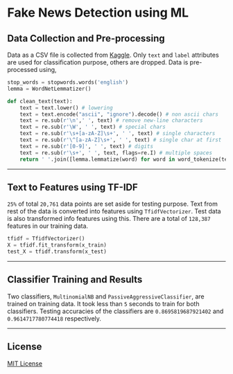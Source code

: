 # Fake News Detection using ML

## Data Collection and Pre-processing

Data as a CSV file is collected from [Kaggle](https://www.kaggle.com/c/fake-news/data?select=train.csv). Only `text` and `label` attributes are used for classification purpose, others are dropped. Data is pre-processed using,

```py
stop_words = stopwords.words('english')
lemma = WordNetLemmatizer()

def clean_text(text):
    text = text.lower() # lowering
    text = text.encode("ascii", "ignore").decode() # non ascii chars
    text = re.sub(r'\n',' ', text) # remove new-line characters
    text = re.sub(r'\W', ' ', text) # special chars
    text = re.sub(r'\s+[a-zA-Z]\s+', ' ', text) # single characters
    text = re.sub(r'\^[a-zA-Z]\s+', ' ', text) # single char at first
    text = re.sub(r'[0-9]', ' ', text) # digits
    text = re.sub(r'\s+', ' ', text, flags=re.I) # multiple spaces
    return ' '.join([lemma.lemmatize(word) for word in word_tokenize(text) if word not in stop_words])
```
---

## Text to Features using TF-IDF

`25%` of total `20,761` data points are set aside for testing purpose. Text from rest of the data is converted into features using `TfidfVectorizer`. Test data is also transformed info features using this. There are a total of `128,387` features in our training data.

```py
tfidf = TfidfVectorizer()
X = tfidf.fit_transform(x_train)
test_X = tfidf.transform(x_test)
```

---

## Classifier Training and Results

Two classifiers, `MultinomialNB` and `PassiveAggressiveClassifier`, are trained on training data. It took less than `5` seconds to train for both classifiers. Testing accuracies of the classifiers are `0.8695819687921402` and `0.9614717780774418` respectively.

---

## License

[MIT License](License.md)